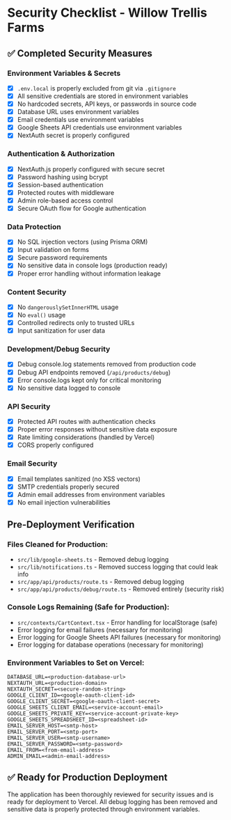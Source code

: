 # Security Checklist - Willow Trellis Farms

## ✅ Completed Security Measures

### Environment Variables & Secrets
- [x] `.env.local` is properly excluded from git via `.gitignore`
- [x] All sensitive credentials are stored in environment variables
- [x] No hardcoded secrets, API keys, or passwords in source code
- [x] Database URL uses environment variables
- [x] Email credentials use environment variables
- [x] Google Sheets API credentials use environment variables
- [x] NextAuth secret is properly configured

### Authentication & Authorization
- [x] NextAuth.js properly configured with secure secret
- [x] Password hashing using bcrypt
- [x] Session-based authentication
- [x] Protected routes with middleware
- [x] Admin role-based access control
- [x] Secure OAuth flow for Google authentication

### Data Protection
- [x] No SQL injection vectors (using Prisma ORM)
- [x] Input validation on forms
- [x] Secure password requirements
- [x] No sensitive data in console logs (production ready)
- [x] Proper error handling without information leakage

### Content Security
- [x] No `dangerouslySetInnerHTML` usage
- [x] No `eval()` usage
- [x] Controlled redirects only to trusted URLs
- [x] Input sanitization for user data

### Development/Debug Security
- [x] Debug console.log statements removed from production code
- [x] Debug API endpoints removed (`/api/products/debug`)
- [x] Error console.logs kept only for critical monitoring
- [x] No sensitive data logged to console

### API Security
- [x] Protected API routes with authentication checks
- [x] Proper error responses without sensitive data exposure
- [x] Rate limiting considerations (handled by Vercel)
- [x] CORS properly configured

### Email Security
- [x] Email templates sanitized (no XSS vectors)
- [x] SMTP credentials properly secured
- [x] Admin email addresses from environment variables
- [x] No email injection vulnerabilities

## Pre-Deployment Verification

### Files Cleaned for Production:
- `src/lib/google-sheets.ts` - Removed debug logging
- `src/lib/notifications.ts` - Removed success logging that could leak info
- `src/app/api/products/route.ts` - Removed debug logging
- `src/app/api/products/debug/route.ts` - Removed entirely (security risk)

### Console Logs Remaining (Safe for Production):
- `src/contexts/CartContext.tsx` - Error handling for localStorage (safe)
- Error logging for email failures (necessary for monitoring)
- Error logging for Google Sheets API failures (necessary for monitoring)
- Error logging for database operations (necessary for monitoring)

### Environment Variables to Set on Vercel:
```
DATABASE_URL=<production-database-url>
NEXTAUTH_URL=<production-domain>
NEXTAUTH_SECRET=<secure-random-string>
GOOGLE_CLIENT_ID=<google-oauth-client-id>
GOOGLE_CLIENT_SECRET=<google-oauth-client-secret>
GOOGLE_SHEETS_CLIENT_EMAIL=<service-account-email>
GOOGLE_SHEETS_PRIVATE_KEY=<service-account-private-key>
GOOGLE_SHEETS_SPREADSHEET_ID=<spreadsheet-id>
EMAIL_SERVER_HOST=<smtp-host>
EMAIL_SERVER_PORT=<smtp-port>
EMAIL_SERVER_USER=<smtp-username>
EMAIL_SERVER_PASSWORD=<smtp-password>
EMAIL_FROM=<from-email-address>
ADMIN_EMAIL=<admin-email-address>
```

## ✅ Ready for Production Deployment

The application has been thoroughly reviewed for security issues and is ready for deployment to Vercel. All debug logging has been removed and sensitive data is properly protected through environment variables.
